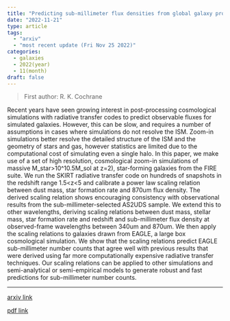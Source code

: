 ```yaml
---
title: "Predicting sub-millimeter flux densities from global galaxy properties"
date: "2022-11-21"
type: article
tags:
  - "arxiv"
  - "most recent update (Fri Nov 25 2022)"
categories:
  - galaxies
  - 2022(year)
  - 11(month)
draft: false
---
```


> First author: R. K. Cochrane

 Recent years have seen growing interest in post-processing cosmological
simulations with radiative transfer codes to predict observable fluxes for
simulated galaxies. However, this can be slow, and requires a number of
assumptions in cases where simulations do not resolve the ISM. Zoom-in
simulations better resolve the detailed structure of the ISM and the geometry
of stars and gas, however statistics are limited due to the computational cost
of simulating even a single halo. In this paper, we make use of a set of high
resolution, cosmological zoom-in simulations of massive M_star>10^10.5M_sol at
z=2), star-forming galaxies from the FIRE suite. We run the SKIRT radiative
transfer code on hundreds of snapshots in the redshift range 1.5<z<5 and
calibrate a power law scaling relation between dust mass, star formation rate
and 870um flux density. The derived scaling relation shows encouraging
consistency with observational results from the sub-millimeter-selected AS2UDS
sample. We extend this to other wavelengths, deriving scaling relations between
dust mass, stellar mass, star formation rate and redshift and sub-millimeter
flux density at observed-frame wavelengths between 340um and 870um. We then
apply the scaling relations to galaxies drawn from EAGLE, a large box
cosmological simulation. We show that the scaling relations predict EAGLE
sub-millimeter number counts that agree well with previous results that were
derived using far more computationally expensive radiative transfer techniques.
Our scaling relations can be applied to other simulations and semi-analytical
or semi-empirical models to generate robust and fast predictions for
sub-millimeter number counts.

---
[arxiv link](http://arxiv.org/abs/2211.11702v1)

[pdf link](http://arxiv.org/pdf/2211.11702v1)